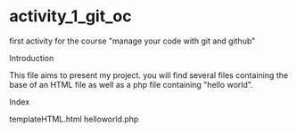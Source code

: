 # activity_1_git_oc
 first activity for the course "manage your code with git and github"

Introduction

This file aims to present my project.
you will find several files containing the base of an HTML file as well as a php file containing "hello world".

Index

templateHTML.html
helloworld.php

